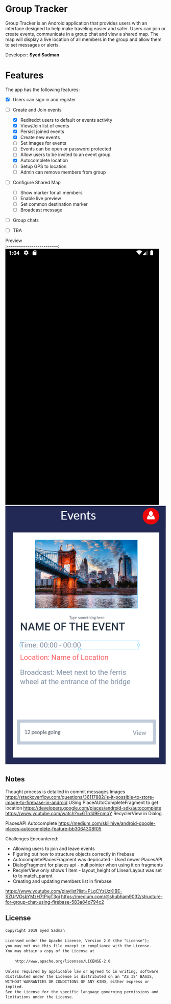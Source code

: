 # Group Tracker


Group Tracker is an Android application that provides users with an interface designed to help make traveling easier and safer. Users can join or create events, communicate in a group chat and view a shared map. The map will display a live location of all members in the group and allow them to set messages or alerts. 

Developer: **Syed Sadman**


# Features
The app has the following features:

* [X] Users can sign in and register  
* [ ] Create and Join events
    * [X] Rediredct users to default or events activity
    * [X] View/Join list of events
    * [X] Persist joined events
    * [X] Create new events
    * [ ] Set images for events
    * [ ] Events can be open or password protected
    * [ ] Allow users to be invited to an event group
    * [X] Autocomplete location
    * [ ] Setup GPS to location
    * [ ] Admin can remove members from group
* [ ] Configure Shared Map
    * [ ] Show marker for all members
    * [ ] Enable live preview
    * [ ] Set common destination marker
    * [ ] Broadcast message 
* [ ] Group chats 
* [ ] TBA



Preview             
:-------------------------:
<img src='demo2.gif' title='Demo' width='' alt='Demo' /> 
<img src='preview.PNG' title='Preview' width='' alt='preview' />





## Notes
Thought process is detailed in commit messages
Images 
https://stackoverflow.com/questions/36117882/is-it-possible-to-store-image-to-firebase-in-android
USing PlaceAUtoCompleteFragment to get location
https://developers.google.com/places/android-sdk/autocomplete
https://www.youtube.com/watch?v=6Trdd9EnmqY
RecyclerView in Dialog

PlacesAPI Autocomplete
https://medium.com/skillhive/android-google-places-autocomplete-feature-bb3064308f05

Challenges Encountered:
- Allowing users to join and leave events
- Figuring out how to structure objects correctly in firebase
- AutocompletePlacesFragment was depricated - Used newer PlacesAPI
- DialogFragment for places api - null pointer when using it on fragments
- RecylerView only shows 1 item - layout_height of LinearLayout was set to to match_parent
- Creating and updating members list in firebase

https://www.youtube.com/playlist?list=PLgCYzUzKIBE-SZUrVOsbYMzH7tPigT3gi
https://medium.com/@shubham9032/structure-for-group-chat-using-firebase-583a84d794c2

## License

    Copyright 2019 Syed Sadman

    Licensed under the Apache License, Version 2.0 (the "License");
    you may not use this file except in compliance with the License.
    You may obtain a copy of the License at

        http://www.apache.org/licenses/LICENSE-2.0

    Unless required by applicable law or agreed to in writing, software
    distributed under the License is distributed on an "AS IS" BASIS,
    WITHOUT WARRANTIES OR CONDITIONS OF ANY KIND, either express or implied.
    See the License for the specific language governing permissions and
    limitations under the License.






